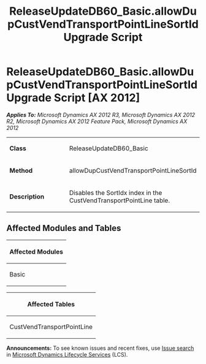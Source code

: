 ﻿---
title: ReleaseUpdateDB60_Basic.allowDupCustVendTransportPointLineSortId Upgrade Script
TOCTitle: ReleaseUpdateDB60_Basic.allowDupCustVendTransportPointLineSortId Upgrade Script
ms:assetid: 40398bbf-3590-9069-ea53-c72d1c851ea8
ms:mtpsurl: https://msdn.microsoft.com/en-us/library/JJ718804(v=AX.60)
ms:contentKeyID: 49707847
ms.date: 05/18/2015
mtps_version: v=AX.60
---

# ReleaseUpdateDB60\_Basic.allowDupCustVendTransportPointLineSortId Upgrade Script [AX 2012]


_**Applies To:** Microsoft Dynamics AX 2012 R3, Microsoft Dynamics AX 2012 R2, Microsoft Dynamics AX 2012 Feature Pack, Microsoft Dynamics AX 2012_

<table>
<colgroup>
<col style="width: 50%" />
<col style="width: 50%" />
</colgroup>
<tbody>
<tr class="odd">
<td><p><strong>Class</strong></p></td>
<td><p>ReleaseUpdateDB60_Basic</p></td>
</tr>
<tr class="even">
<td><p><strong>Method</strong></p></td>
<td><p>allowDupCustVendTransportPointLineSortId</p></td>
</tr>
<tr class="odd">
<td><p><strong>Description</strong></p></td>
<td><p>Disables the SortIdx index in the CustVendTransportPointLine table.</p></td>
</tr>
</tbody>
</table>


## Affected Modules and Tables

<table>
<colgroup>
<col style="width: 100%" />
</colgroup>
<thead>
<tr class="header">
<th><p>Affected Modules</p></th>
</tr>
</thead>
<tbody>
<tr class="odd">
<td><p>Basic</p></td>
</tr>
</tbody>
</table>


<table>
<colgroup>
<col style="width: 100%" />
</colgroup>
<thead>
<tr class="header">
<th><p>Affected Tables</p></th>
</tr>
</thead>
<tbody>
<tr class="odd">
<td><p>CustVendTransportPointLine</p></td>
</tr>
</tbody>
</table>

  
**Announcements:** To see known issues and recent fixes, use [Issue search](http://go.microsoft.com/fwlink/?linkid=389258) in [Microsoft Dynamics Lifecycle Services](http://go.microsoft.com/fwlink/?linkid=306505) (LCS).

